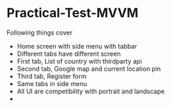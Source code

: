 # Practical-Test-MVVM
Following things cover 
- Home screen with side menu with tabbar
- Different tabs have different screen
- First tab, List of country with thirdparty api
- Second tab, Google map and current location pin
- Third tab, Register form
- Same tabs in side menu
- All UI are competibility with portrait and landscape
- 
